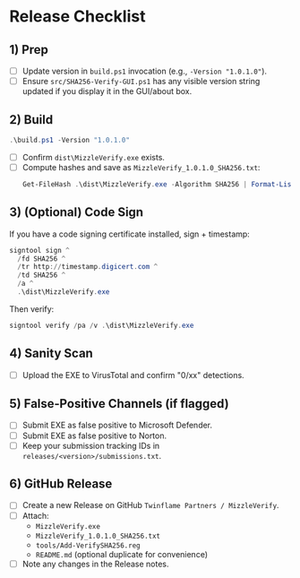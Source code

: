 # Release Checklist

## 1) Prep
- [ ] Update version in `build.ps1` invocation (e.g., `-Version "1.0.1.0"`).
- [ ] Ensure `src/SHA256-Verify-GUI.ps1` has any visible version string updated if you display it in the GUI/about box.

## 2) Build
```powershell
.\build.ps1 -Version "1.0.1.0"
```
- [ ] Confirm `dist\MizzleVerify.exe` exists.
- [ ] Compute hashes and save as `MizzleVerify_1.0.1.0_SHA256.txt`:
  ```powershell
  Get-FileHash .\dist\MizzleVerify.exe -Algorithm SHA256 | Format-List
  ```

## 3) (Optional) Code Sign
If you have a code signing certificate installed, sign + timestamp:
```powershell
signtool sign ^
  /fd SHA256 ^
  /tr http://timestamp.digicert.com ^
  /td SHA256 ^
  /a ^
  .\dist\MizzleVerify.exe
```
Then verify:
```powershell
signtool verify /pa /v .\dist\MizzleVerify.exe
```

## 4) Sanity Scan
- [ ] Upload the EXE to VirusTotal and confirm "0/xx" detections.

## 5) False‑Positive Channels (if flagged)
- [ ] Submit EXE as false positive to Microsoft Defender.
- [ ] Submit EXE as false positive to Norton.
- [ ] Keep your submission tracking IDs in `releases/<version>/submissions.txt`.

## 6) GitHub Release
- [ ] Create a new Release on GitHub `Twinflame Partners / MizzleVerify`.
- [ ] Attach:
  - `MizzleVerify.exe`
  - `MizzleVerify_1.0.1.0_SHA256.txt`
  - `tools/Add-VerifySHA256.reg`
  - `README.md` (optional duplicate for convenience)
- [ ] Note any changes in the Release notes.
